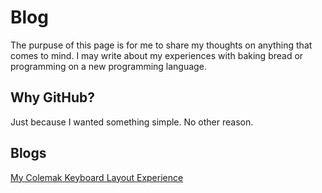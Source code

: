 # Blog

The purpuse of this page is for me to share my thoughts on anything that comes to mind. I may write about my experiences with baking bread or programming on a new programming language.

## Why GitHub?

Just because I wanted something simple. No other reason.

## Blogs

[My Colemak Keyboard Layout Experience](./2020-02/colemak.md)

